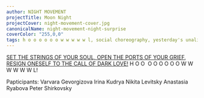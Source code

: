 ```yaml
---
author: NIGHT MOVEMENT
projectTitle: Moon Night
projectCover: night-movement-cover.jpg
canonicalName: night-movement-night-surprise
coverColor: "255,0,0"
tags: h o o o o o o w w w w w l, social choreography, yesterday's unalienated celebration, dispersed collectivity, sports interest, exploitation of hidden motivation, contingency
---
```


[SET THE STRINGS OF YOUR SOUL, OPEN THE PORTS OF YOUR GRIEF, RESIGN ONESELF TO THE CALL OF DARK LOVE!][1]
H O  O  O  O  O  O  O  O W W W W W W L!

Papticipants:
Varvara Gevorgizova
Irina Kudrya
Nikita Levitsky
Anastasia Ryabova
Peter Shirkovsky

[1]:	https://docs.google.com/spreadsheets/d/1er3GHmQH-4JnEC58ZrFpgyUM3de2y3Qb8udQ_5pNel8/edit#gid=17508496%20
